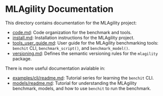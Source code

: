 # MLAgility Documentation

This directory contains documentation for the MLAgility project:
- [code.md](https://github.com/groq/mlagility/blob/main/docs/code.md): Code organization for the benchmark and tools.
- [install.md](https://github.com/groq/mlagility/blob/main/docs/install.md): Installation instructions for the MLAgility project.
- [tools_user_guide.md](https://github.com/groq/mlagility/blob/main/docs/tools_user_guide.md): User guide for the MLAgility benchmarking tools: `benchit` CLI, `benchmark_script()`, and `benchmark_model()`.
- [versioning.md](https://github.com/groq/mlagility/blob/main/docs/versioning.md): Defines the semantic versioning rules for the `mlagility` package.

There is more useful documentation avialable in:
- [examples/cli/readme.md](https://github.com/groq/mlagility/blob/main/examples/cli/readme.md): Tutorial series for learning the `benchit` CLI.
- [models/readme.md](https://github.com/groq/mlagility/blob/main/models/readme.md): Tutorial for understanding the MLAgility benchmark, models, and how to use `benchit` to run the benchmark.